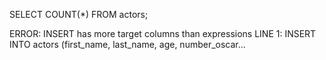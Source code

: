 SELECT COUNT(*) FROM actors;

ERROR:  INSERT has more target columns than expressions
LINE 1: INSERT INTO actors (first_name, last_name, age, number_oscar...